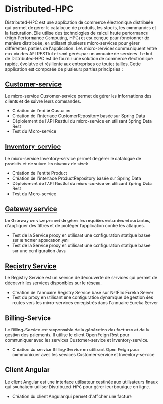 # Distributed-HPC
Distributed-HPC est une application de commerce électronique distribuée qui permet de gérer le catalogue de produits, les stocks, les commandes et la facturation. Elle utilise des technologies de calcul haute performance (High-Performance Computing, HPC) et est conçue pour fonctionner de manière distribuée, en utilisant plusieurs micro-services pour gérer différentes parties de l'application. Les micro-services communiquent entre eux via des API RESTful et sont gérés par un annuaire de services. Le but de Distributed-HPC est de fournir une solution de commerce électronique rapide, évolutive et résiliente aux entreprises de toutes tailles. Cette application est composée de plusieurs parties principales :

## [Customer-service](https://github.com/HOUD-FatimaEzzahra/Distributed-HPC/tree/main/Customer%20Service)
Le micro-service Customer-service permet de gérer les informations des clients et de suivre leurs commandes.
- Création de l'entité Customer
- Création de l'interface CustomerRepository basée sur Spring Data
- Déploiement de l'API Restful du micro-service en utilisant Spring Data Rest
- Test du Micro-service

## [Inventory-service](https://github.com/HOUD-FatimaEzzahra/Distributed-HPC/tree/main/Inventory%20Service)
Le micro-service Inventory-service permet de gérer le catalogue de produits et de suivre les niveaux de stock.
- Création de l'entité Product
- Création de l'interface ProductRepository basée sur Spring Data
- Déploiement de l'API Restful du micro-service en utilisant Spring Data Rest
- Test du Micro-service

## [Gateway service](https://github.com/HOUD-FatimaEzzahra/Distributed-HPC/tree/main/Gateway)
Le Gateway service permet de gérer les requêtes entrantes et sortantes, d'appliquer des filtres et de protéger l'application contre les attaques.
- Test de la Service proxy en utilisant une configuration statique basée sur le fichier application.yml
- Test de la Service proxy en utilisant une configuration statique basée sur une configuration Java

## [Registry Service](https://github.com/HOUD-FatimaEzzahra/Distributed-HPC/tree/main/Eureka%20Discovery)
Le Registry Service est un service de découverte de services qui permet de découvrir les services disponibles sur le réseau.
- Création de l'annuaire Registry Service basé sur NetFlix Eureka Server
- Test du proxy en utilisant une configuration dynamique de gestion des routes vers les micro-services enregistrés dans l'annuaire Eureka Server
## Billing-Service
Le Billing-Service est responsable de la génération des factures et de la gestion des paiements. Il utilise le client Open Feign Rest pour communiquer avec les services Customer-service et Inventory-service.

- Création du service Billing-Service en utilisant Open Feign pour communiquer avec les services Customer-service et Inventory-service
## Client Angular
Le client Angular est une interface utilisateur destinée aux utilisateurs finaux qui souhaitent utiliser Distributed-HPC pour gérer leur boutique en ligne.

- Création du client Angular qui permet d'afficher une facture
